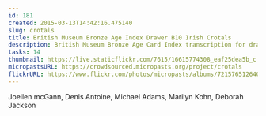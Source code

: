 ```yaml
---
id: 181
created: 2015-03-13T14:42:16.475140
slug: crotals
title: British Museum Bronze Age Index Drawer B10 Irish Crotals
description: British Museum Bronze Age Card Index transcription for drawer B16.
tasks: 14
thumbnail: https://live.staticflickr.com/7615/16615774308_eaf25dea5b_c.jpg
micropastsURL: https://crowdsourced.micropasts.org/project/crotals
flickrURL: https://www.flickr.com/photos/micropasts/albums/72157651264087646
---
```

Joellen mcGann, Denis Antoine, Michael Adams, Marilyn Kohn, Deborah Jackson
